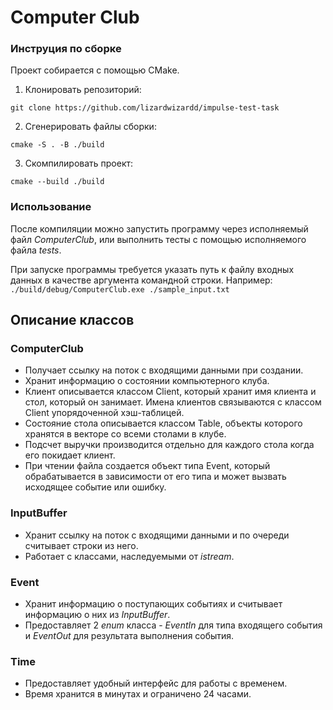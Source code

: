 # Computer Club

### Инструция по сборке
Проект собирается с помощью CMake.

1. Клонировать репозиторий:
```
git clone https://github.com/lizardwizardd/impulse-test-task
```
2. Сгенерировать файлы сборки:
```
cmake -S . -B ./build
```
3. Скомпилировать проект:
```
cmake --build ./build
```

### Использование
После компиляции можно запустить программу через исполняемый файл *ComputerClub*, или выполнить тесты с помощью исполняемого файла *tests*.

При запуске программы требуется указать путь к файлу входных данных в качестве аргумента командной строки. Например: `./build/debug/ComputerClub.exe ./sample_input.txt`

## Описание классов
### ComputerClub
- Получает ссылку на поток с входящими данными при создании.
- Хранит информацию о состоянии компьютерного клуба.
- Клиент описывается классом Client, который хранит имя клиента и стол, который он занимает. Имена клиентов связываются с классом Client упорядоченной хэш-таблицей.
- Состояние стола описывается классом Table, объекты которого хранятся в векторе со всеми столами в клубе.
- Подсчет выручки производится отдельно для каждого стола когда его покидает клиент.
- При чтении файла создается объект типа Event, который обрабатывается в зависимости от его типа и может вызвать исходящее событие или ошибку. 
### InputBuffer
- Хранит ссылку на поток с входящими данными и по очереди считывает строки из него.
- Работает с классами, наследуемыми от _istream_.
### Event
- Хранит информацию о поступающих событиях и считывает информацию о них из _InputBuffer_.
- Предоставляет 2 _enum_ класса - _EventIn_ для типа входящего события и _EventOut_ для результата выполнения события.
### Time
- Предоставляет удобный интерфейс для работы с временем.
- Время хранится в минутах и ограничено 24 часами.
